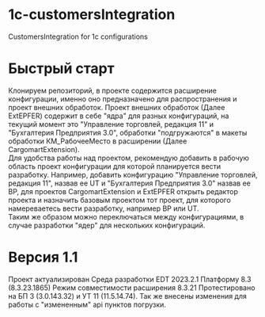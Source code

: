 # 1c-customersIntegration
CustomersIntegration for 1c configurations
# Быстрый старт
Клонируем репозиторий, в проекте содержится расширение конфигурации, именно оно предназначено для распространения и проект внешних обработок.
Проект внешних обработок (Далее ExtEPFER) содержит в себе "ядра" для разных конфигураций, на текущий момент это "Управление торговлей, редакция 11" и  "Бухгалтерия Предприятия 3.0", обработки "подгружаются" в макеты обработки КМ_РабочееМесто в расширении (Далее CargomartExtension).  
Для удобства работы над проектом, рекомендую добавить в рабочую область проект конфигурации для которой планируется вести разработку. Например, добавить конфигурацию "Управление торговлей, редакция 11", назвав ее UT и "Бухгалтерия Предприятия 3.0" назвав ее BP, для проектов CargomartExtension и ExtEPFER открыть редактор проекта и назначить базовым проектом тот проект, для которого намереваетесь вести разработку, например BP или UT.  
Таким же образом можно переключаться между конфигурациями, в случае разработки "ядер" для нескольких конфигураций.
# Версия 1.1
Проект актуализирован 
Среда разработки EDT 2023.2.1
Платформу 8.3 (8.3.23.1865)
Режим совместимости расширения 8.3.21
Протестировано на БП 3 (3.0.143.32) и УТ 11 (11.5.14.74).
Так же внесены изменения для работы с "измененным" api пунктов погрузки.
